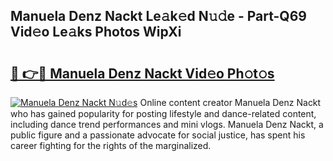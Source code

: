 ## Manuela Denz Nackt Le𝚊k𝚎d N𝚞𝚍e - Part-Q69 Vid𝚎o Le𝚊ks Photos WipXi

# <h2><a href="http://fb11uc.evod.top/?m=Manuela+Denz+Nackt">🔗 👉🔴 Manuela Denz Nackt Vid𝚎o Ph𝚘t𝚘s</a></h2>

[![Manuela Denz Nackt N𝚞d𝚎s](https://i.imgur.com/8V9OHl7.gif)](http://fb11uc.evod.top/?m=Manuela+Denz+Nackt)
Online content creator Manuela Denz Nackt who has gained popularity for posting lifestyle and dance-related content, including dance trend performances and mini vlogs. Manuela Denz Nackt, a public figure and a passionate advocate for social justice, has spent his career fighting for the rights of the marginalized. 
